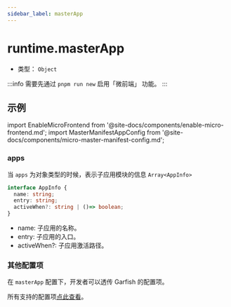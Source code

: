 ```yaml
---
sidebar_label: masterApp
---
```


# runtime.masterApp

- 类型： `Object`

:::info
需要先通过 `pnpm run new` 启用「微前端」 功能。
:::

## 示例

import EnableMicroFrontend from '@site-docs/components/enable-micro-frontend.md';
import MasterManifestAppConfig from '@site-docs/components/micro-master-manifest-config.md';

<EnableMicroFrontend />
<MasterManifestAppConfig />

### apps

当 `apps` 为对象类型的时候，表示子应用模块的信息 `Array<AppInfo>`

```ts
interface AppInfo {
  name: string;
  entry: string;
  activeWhen?: string | ()=> boolean;
}
```

- name: 子应用的名称。
- entry: 子应用的入口。
- activeWhen?: 子应用激活路径。

### 其他配置项

在 `masterApp` 配置下，开发者可以透传 Garfish 的配置项。

所有支持的配置项[点此查看](https://garfishjs.org/api/run/#%E5%8F%82%E6%95%B0)。
